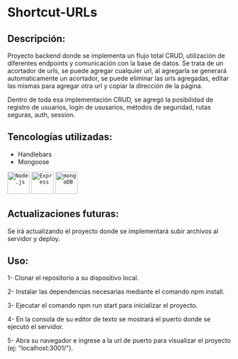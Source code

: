 # Shortcut-URLs

## Descripción:

Proyecto backend donde se implementa un flujo total CRUD, utilización de diferentes endpoints y comunicación con la base de datos.
Se trata de un acortador de urls, se puede agregar cualquier url, al agregarla se generará automaticamente un acortador, se puede eliminar las urls agregadas, editar las mismas para agregar otra url y copiar la dirección de la página.

Dentro de toda esa implementación CRUD, se agregó la posibilidad de registro de usuarios, login de ususarios, métodos de seguridad, rutas seguras, auth, session. 

## Tencologías utilizadas:

- Handlebars
- Mongoose

<div align="start">
	<code><img height="50" src="https://user-images.githubusercontent.com/25181517/183568594-85e280a7-0d7e-4d1a-9028-c8c2209e073c.png" alt="Node.js" title="Node.js"/></code>
	<code><img height="50" src="https://user-images.githubusercontent.com/25181517/183859966-a3462d8d-1bc7-4880-b353-e2cbed900ed6.png" alt="Express" title="Express"/></code>
	<code><img height="50" src="https://user-images.githubusercontent.com/25181517/182884177-d48a8579-2cd0-447a-b9a6-ffc7cb02560e.png" alt="mongoDB" title="mongoDB"/></code>
</div>

## Actualizaciones futuras:

Se irá actualizando el proyecto donde se implementará subir archivos al servidor y deploy.

## Uso:

1- Clonar el repositorio a su dispositivo local.

2- Instalar las dependencias necesarias mediante el comando npm install.

3- Ejecutar el comando npm run start para inicializar el proyecto.

4- En la consola de su editor de texto se mostrará el puerto donde se ejecutó el servidor.

5- Abra su navegador e ingrese a la url de puerto para visualizar el proyecto (ej: "localhost:3001/").

